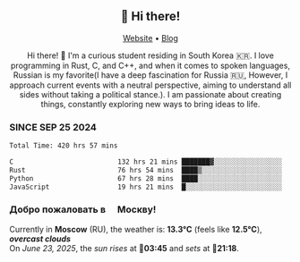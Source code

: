 <h2 align="center">👋 Hi there!</h2>
<p align="center">
  <a href="https://urdekcah.ru">Website</a> •
  <a href="https://urdekcah.blog">Blog</a>
</p>

<p align="center">
  Hi there! 👋 I'm a curious student residing in South Korea 🇰🇷. I love programming in Rust, C, and C++, and when it comes to spoken languages, Russian is my favorite(I have a deep fascination for Russia 🇷🇺, However, I approach current events with a neutral perspective, aiming to understand all sides without taking a political stance.). I am passionate about creating things, constantly exploring new ways to bring ideas to life.
</p>

### SINCE SEP 25 2024
<!--START_SECTION:waka-->
<!--LAST_WAKA_UPDATE:2025-06-22 18:08:56-->
```txt
Total Time: 420 hrs 57 mins

C                          132 hrs 21 mins ███████▓░░░░░░░░░░░░░░░░░   30.59 %
Rust                       76 hrs 54 mins  ████▒░░░░░░░░░░░░░░░░░░░░   17.77 %
Python                     67 hrs 28 mins  ████░░░░░░░░░░░░░░░░░░░░░   15.59 %
JavaScript                 19 hrs 21 mins  █░░░░░░░░░░░░░░░░░░░░░░░░   04.47 %
```
<!--END_SECTION:waka-->

<h3>Добро пожаловать в <img src="https://cdn-icons-png.flaticon.com/512/197/197408.png" width="13"/> Москву!</h3>

<!--START_SECTION:weather:moscow-->
<!--LAST_WEATHER_UPDATE:2025-06-23 00:32:50-->
Currently in **Moscow** (RU), the weather is: **13.3°C** (feels like **12.5°C**), ***overcast clouds***<br/>
On *June 23, 2025*, the *sun rises* at 🌅**03:45** and *sets* at 🌇**21:18**.
<!--END_SECTION:weather-->
